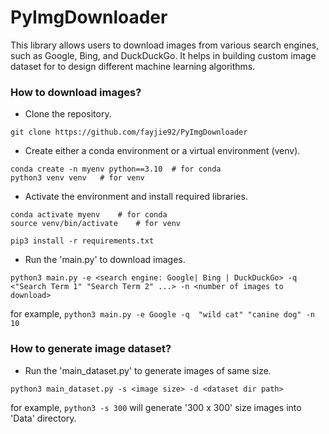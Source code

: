 # PyImgDownloader
This library allows users to download images from various search engines, such as Google, Bing, and DuckDuckGo. It helps in building custom image dataset for to design different machine learning algorithms.

### How to download images?
- Clone the repository.
```
git clone https://github.com/fayjie92/PyImgDownloader
```
- Create either a conda environment or a virtual environment (venv).
``` 
conda create -n myenv python==3.10  # for conda
python3 venv venv   # for venv
```
- Activate the environment and install required libraries.
```
conda activate myenv    # for conda
source venv/bin/activate    # for venv

pip3 install -r requirements.txt   
```
- Run the 'main.py' to download images.
```
python3 main.py -e <search engine: Google| Bing | DuckDuckGo> -q <"Search Term 1" "Search Term 2" ...> -n <number of images to download>
```
for example, ```python3 main.py -e Google -q  "wild cat" "canine dog" -n 10```


### How to generate image dataset?
- Run the 'main_dataset.py' to generate images of same size.
```
python3 main_dataset.py -s <image size> -d <dataset dir path>
```
for example, ```python3 -s 300``` will generate '300 x 300' size images into 'Data' directory.